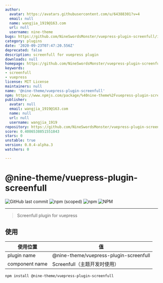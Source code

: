 ```yaml
---
author:
  avatar: https://avatars.githubusercontent.com/u/64388301?v=4
  email: null
  name: wangjia_1919@163.com
  url: null
  username: nine-theme
bugs: https://github.com/NineSwordsMonster/vuepress-plugin-screenfull/issues
category: plugins
date: '2020-09-23T07:47:20.556Z'
deprecated: false
description: screenfull for vuepress plugin
downloads: null
homepage: https://github.com/NineSwordsMonster/vuepress-plugin-screenfull#readme
keywords:
- screenfull
- vuepress
license: MIT License
maintainers: null
name: '@nine-theme/vuepress-plugin-screenfull'
npm: https://www.npmjs.com/package/%40nine-theme%2Fvuepress-plugin-screenfull
publisher:
  avatar: null
  email: wangjia_1919@163.com
  name: null
  url: null
  username: wangjia_1919
repository: https://github.com/NineSwordsMonster/vuepress-plugin-screenfull
score: 0.4086538851551843
stars: 0
unstable: true
version: 0.0.4-alpha.3
watchers: 0

---
```


# @nine-theme/vuepress-plugin-screenfull
![GitHub last commit](https://img.shields.io/github/last-commit/nine-theme/vuepress-plugin-screenfull) 
![npm (scoped)](https://img.shields.io/npm/v/@nine-theme/vuepress-plugin-screenfull) 
![npm](https://img.shields.io/npm/dt/@nine-theme/vuepress-plugin-screenfull) 
![NPM](https://img.shields.io/npm/l/@nine-theme/vuepress-plugin-screenfull)

---
> Screenfull plugin for vuepress

## 使用

|使用位置|值|
|-|-|
|plugin name|@nine-theme/vuepress-plugin-screenfull|
|component name|Screenfull（主题开发时使用）|

```sh
npm install @nine-theme/vuepress-plugin-screenfull
```
